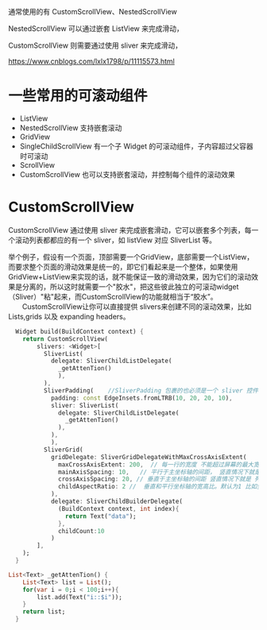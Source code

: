 通常使用的有  CustomScrollView、NestedScrollView 

NestedScrollView 可以通过嵌套 ListView 来完成滑动，

CustomScrollView 则需要通过使用 sliver 来完成滑动，

https://www.cnblogs.com/lxlx1798/p/11115573.html


# 一些常用的可滚动组件

- ListView
- NestedScrollView
  支持嵌套滚动
- GridView
- SingleChildScrollView
  有一个子 Widget 的可滚动组件，子内容超过父容器时可滚动
- ScrollView
- CustomScrollView
  也可以支持嵌套滚动，并控制每个组件的滚动效果

# CustomScrollView

CustomScrollView 通过使用 sliver 来完成嵌套滑动，它可以嵌套多个列表，每一个滚动列表都都应的有一个 sliver，如 listView 对应 SliverList 等。

举个例子，假设有一个页面，顶部需要一个GridView，底部需要一个ListView，而要求整个页面的滑动效果是统一的，即它们看起来是一个整体，如果使用GridView+ListView来实现的话，就不能保证一致的滑动效果，因为它们的滚动效果是分离的，所以这时就需要一个"胶水"，把这些彼此独立的可滚动widget（Sliver）"粘"起来，而CustomScrollView的功能就相当于“胶水”。
　　CustomScrollView让你可以直接提供 slivers来创建不同的滚动效果，比如Lists,grids 以及 expanding headers。

```dart
  Widget build(BuildContext context) {
    return CustomScrollView(
        slivers: <Widget>[
          SliverList(
            delegate: SliverChildListDelegate(
              _getAttenTion()
              ),
          ),
          SliverPadding(    //SliverPadding 包裹的也必须是一个 sliver 控件
            padding: const EdgeInsets.fromLTRB(10, 20, 20, 10),
            sliver: SliverList(
              delegate: SliverChildListDelegate(
                _getAttenTion()
              ),
            ),
            ),
          SliverGrid(
            gridDelegate: SliverGridDelegateWithMaxCrossAxisExtent(
              maxCrossAxisExtent: 200,  // 每一行的宽度 不能超过屏幕的最大宽度
              mainAxisSpacing: 10,   // 平行于主坐标轴的间距， 竖直情况下就是 每行之间的距离 默认为0
              crossAxisSpacing: 20, // 垂直于主坐标轴的间距 竖直情况下就是 列间距  默认为0
              childAspectRatio: 2 //  垂直和平行坐标轴的宽高比。默认为1 比如竖直排列的话，设置为2就是宽 ： 高 2：1
            ),
            delegate: SliverChildBuilderDelegate(
              (BuildContext context, int index){
                return Text("data");
              },
              childCount:10
            )
        ],
    );
  }

List<Text> _getAttenTion() {
    List<Text> list = List();
    for(var i = 0;i < 100;i++){
        list.add(Text("i::$i"));
    }
    return list;
  }
```